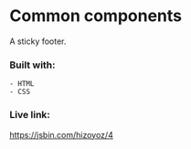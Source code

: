 # Common components

A sticky footer.

### Built with:
	- HTML
	- CSS

### Live link:
https://jsbin.com/hizoyoz/4